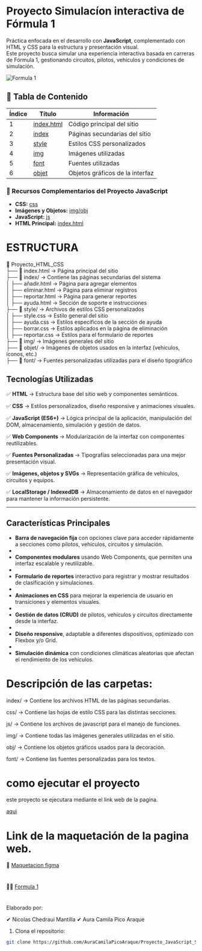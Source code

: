 # Proyecto Simulacíon interactiva de Fórmula 1

Práctica enfocada en el desarrollo con **JavaScript**, complementado con HTML y CSS para la estructura y presentación visual.  
Este proyecto busca simular una experiencia interactiva basada en carreras de Fórmula 1, gestionando circuitos, pilotos, vehículos y condiciones de simulación.

![Formula 1](./img/gif/formula1.gif)


## 📑 Tabla de Contenido

| Índice | Título | Información |
|--------|--------|-------------|
| 1 | [index.html](https://github.com/AuraCamilaPicoAraque/Proyecto_HTML_S1_DiazVladimir-PicoAura/blob/master/index.html "index.html") | Código principal del sitio |
| 2 | [index](https://github.com/AuraCamilaPicoAraque/Proyecto_HTML_S1_DiazVladimir-PicoAura/tree/master/index) | Páginas secundarias del sitio |
| 3 | [style](https://github.com/AuraCamilaPicoAraque/Proyecto_HTML_S1_DiazVladimir-PicoAura/tree/master/style) | Estilos CSS personalizados |
| 4 | [img](https://github.com/AuraCamilaPicoAraque/Proyecto_HTML_S1_DiazVladimir-PicoAura/tree/master/img) | Imágenes utilizadas |
| 5 | [font](https://github.com/AuraCamilaPicoAraque/Proyecto_HTML_S1_DiazVladimir-PicoAura/tree/master/font) | Fuentes utilizadas |
| 6 | [objet](https://github.com/AuraCamilaPicoAraque/Proyecto_HTML_S1_DiazVladimir-PicoAura/tree/master/objet) | Objetos gráficos de la interfaz |


### 🔗 Recursos Complementarios del Proyecto JavaScript

- **CSS:** [css](https://github.com/AuraCamilaPicoAraque/Proyecto_JavaScript_S1_ChedrauiNicolas-PicoAura/tree/master/css)
- **Imágenes y Objetos:** [img/obj](https://github.com/AuraCamilaPicoAraque/Proyecto_JavaScript_S1_ChedrauiNicolas-PicoAura/tree/master/img/obj)
- **JavaScript:** [js](https://github.com/AuraCamilaPicoAraque/Proyecto_JavaScript_S1_ChedrauiNicolas-PicoAura/tree/master/js)
- **HTML Principal:** [index.html](https://github.com/AuraCamilaPicoAraque/Proyecto_JavaScript_S1_ChedrauiNicolas-PicoAura/blob/master/index.html)


#


# ESTRUCTURA

📂 Proyecto_HTML_CSS  
├── 📄 index.html → Página principal del sitio  
├── 📂 index/ → Contiene las páginas secundarias del sistema  
│   ├── añadir.html → Página para agregar elementos  
│   ├── eliminar.html → Página para eliminar registros  
│   ├── reportar.html → Página para generar reportes  
│   ├── ayuda.html → Sección de soporte e instrucciones  
├── 📂 style/ → Archivos de estilos CSS personalizados  
│   ├── style.css → Estilo general del sitio  
│   ├── ayuda.css → Estilos específicos de la sección de ayuda  
│   ├── borrar.css → Estilos aplicados en la página de eliminación  
│   ├── reportar.css → Estilos para el formulario de reportes  
├── 📂 img/ → Imágenes generales del sitio  
├── 📂 objet/ → Imágenes de objetos usados en la interfaz (vehículos, íconos, etc.)  
├── 📂 font/ → Fuentes personalizadas utilizadas para el diseño tipográfico  



## Tecnologías Utilizadas  

✅ **HTML** → Estructura base del sitio web y componentes semánticos.  

✅ **CSS** → Estilos personalizados, diseño responsive y animaciones visuales.  

✅ **JavaScript (ES6+)** → Lógica principal de la aplicación, manipulación del DOM, almacenamiento, simulación y gestión de datos.  

✅ **Web Components** → Modularización de la interfaz con componentes reutilizables.  

✅ **Fuentes Personalizadas** → Tipografías seleccionadas para una mejor presentación visual.  

✅ **Imágenes, objetos y SVGs** → Representación gráfica de vehículos, circuitos y equipos.  

✅ **LocalStorage / IndexedDB** → Almacenamiento de datos en el navegador para mantener la información persistente.  

---


## Características Principales  

- **Barra de navegación fija** con opciones clave para acceder rápidamente a secciones como pilotos, vehículos, circuitos y simulación.  
- 
- **Componentes modulares** usando Web Components, que permiten una interfaz escalable y reutilizable.  
- 
- **Formulario de reportes** interactivo para registrar y mostrar resultados de clasificación y simulaciones.  
- 
- **Animaciones en CSS** para mejorar la experiencia de usuario en transiciones y elementos visuales.
-   
- **Gestión de datos (CRUD)** de pilotos, vehículos y circuitos directamente desde la interfaz.  
- 
- **Diseño responsive**, adaptable a diferentes dispositivos, optimizado con Flexbox y/o Grid.  
- 
- **Simulación dinámica** con condiciones climáticas aleatorias que afectan el rendimiento de los vehículos.  

  
  

# Descripción de las carpetas:

index/ → Contiene los archivos HTML de las páginas secundarias.

css/ → Contiene las hojas de estilo CSS para las distintas secciones.

js/  →  Contiene los archivos de javascript para el manejo de funciones.
  
img/ → Contiene todas las imágenes generales utilizadas en el sitio.

obj/ → Contiene los objetos gráficos usados para la decoración.

font/ → Contiene las fuentes personalizadas para los textos.

  
  

# como ejecutar el proyecto

este proyecto se ejecutara mediante el link web de la pagina.

[aqui](https://github.com/AuraCamilaPicoAraque/Proyecto_HTML_S1_DiazVladimir-PicoAura)
  
# Link de la maquetación de la pagina web.

  
🚀 [Maquetacion figma](https://www.figma.com/design/Hf7BUkIjylUl8sfBQe1kow/Untitled?node-id=0-1&p=f&t=lzYUsk7OR1pPdXpr-0)

#

🐱‍🏍 [Formula 1 ](https://github.com/AuraCamilaPicoAraque/Proyecto_JavaScript_S1_ChedrauiNicolas-PicoAura/)

  
#
Elaborado por: 

✔ Nicolas Chedraui Mantilla
 ✔ Aura Camila Pico Araque

1. Clona el repositorio:
```bash
git clone https://github.com/AuraCamilaPicoAraque/Proyecto_JavaScript_S1_ChedrauiNicolas-PicoAura
